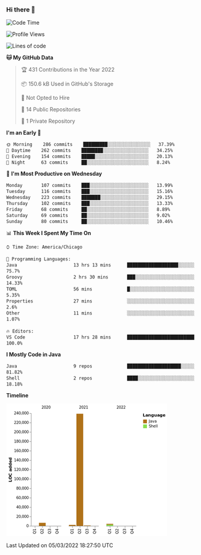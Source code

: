 ### Hi there 👋


<!--START_SECTION:waka-->
![Code Time](http://img.shields.io/badge/Code%20Time-2%2C122%20hrs%2046%20mins-blue)

![Profile Views](http://img.shields.io/badge/Profile%20Views-20-blue)

![Lines of code](https://img.shields.io/badge/From%20Hello%20World%20I%27ve%20Written-253%20Thousand%20lines%20of%20code-blue)

**🐱 My GitHub Data** 

> 🏆 431 Contributions in the Year 2022
 > 
> 📦 150.6 kB Used in GitHub's Storage 
 > 
> 🚫 Not Opted to Hire
 > 
> 📜 14 Public Repositories 
 > 
> 🔑 1 Private Repository 
 > 
**I'm an Early 🐤** 

```text
🌞 Morning    286 commits    █████████░░░░░░░░░░░░░░░░   37.39% 
🌆 Daytime    262 commits    ████████░░░░░░░░░░░░░░░░░   34.25% 
🌃 Evening    154 commits    █████░░░░░░░░░░░░░░░░░░░░   20.13% 
🌙 Night      63 commits     ██░░░░░░░░░░░░░░░░░░░░░░░   8.24%

```
📅 **I'm Most Productive on Wednesday** 

```text
Monday       107 commits    ███░░░░░░░░░░░░░░░░░░░░░░   13.99% 
Tuesday      116 commits    ███░░░░░░░░░░░░░░░░░░░░░░   15.16% 
Wednesday    223 commits    ███████░░░░░░░░░░░░░░░░░░   29.15% 
Thursday     102 commits    ███░░░░░░░░░░░░░░░░░░░░░░   13.33% 
Friday       68 commits     ██░░░░░░░░░░░░░░░░░░░░░░░   8.89% 
Saturday     69 commits     ██░░░░░░░░░░░░░░░░░░░░░░░   9.02% 
Sunday       80 commits     ██░░░░░░░░░░░░░░░░░░░░░░░   10.46%

```


📊 **This Week I Spent My Time On** 

```text
⌚︎ Time Zone: America/Chicago

💬 Programming Languages: 
Java                     13 hrs 13 mins      ███████████████████░░░░░░   75.7% 
Groovy                   2 hrs 30 mins       ███░░░░░░░░░░░░░░░░░░░░░░   14.33% 
TOML                     56 mins             █░░░░░░░░░░░░░░░░░░░░░░░░   5.35% 
Properties               27 mins             ░░░░░░░░░░░░░░░░░░░░░░░░░   2.6% 
Other                    11 mins             ░░░░░░░░░░░░░░░░░░░░░░░░░   1.07%

🔥 Editors: 
VS Code                  17 hrs 28 mins      █████████████████████████   100.0%

```

**I Mostly Code in Java** 

```text
Java                     9 repos             ████████████████████░░░░░   81.82% 
Shell                    2 repos             ████░░░░░░░░░░░░░░░░░░░░░   18.18%

```


**Timeline**

![Chart not found](https://raw.githubusercontent.com/powercasgamer/powercasgamer/master/charts/bar_graph.png) 


 Last Updated on 05/03/2022 18:27:50 UTC
<!--END_SECTION:waka-->
